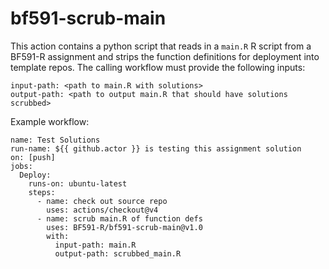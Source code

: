 # bf591-scrub-main

This action contains a python script that reads in a `main.R` R script from a BF591-R assignment and strips the function definitions for deployment into template repos. The calling workflow must provide the following inputs:

```
input-path: <path to main.R with solutions>
output-path: <path to output main.R that should have solutions scrubbed>
```

Example workflow:

```
name: Test Solutions
run-name: ${{ github.actor }} is testing this assignment solution
on: [push]
jobs:
  Deploy:
    runs-on: ubuntu-latest
    steps:
      - name: check out source repo
        uses: actions/checkout@v4
      - name: scrub main.R of function defs
        uses: BF591-R/bf591-scrub-main@v1.0
        with:
          input-path: main.R
          output-path: scrubbed_main.R
```
